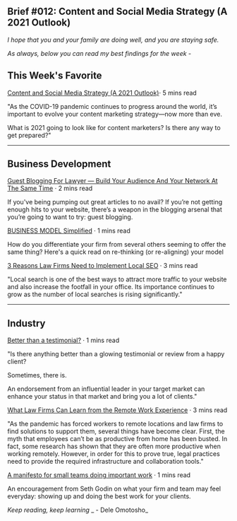 
## Brief #012: Content and Social Media Strategy (A 2021 Outlook)

_I hope that you and your family are doing well, and you are staying safe._

_As always, below you can read my best findings for the week -_

## This Week's Favorite

[Content and Social Media Strategy (A 2021 Outlook)](https://www.convinceandconvert.com/content-marketing/content-marketing-trends-to-keep-in-mind-for-2021/)· 5 mins read 

"As the COVID-19 pandemic continues to progress around the world, it’s important to evolve your content marketing strategy—now more than eve.

What is 2021 going to look like for content marketers? Is there any way to get prepared?"

---- 

## Business Development

[Guest Blogging For Lawyer — Build Your Audience And Your Network At The Same Time](https://rankings.io/guest-blogging-for-attorneys/) · 2 mins read

If you've being pumping out great articles to no avail? If you’re not getting enough hits to your website, there’s a weapon in the blogging arsenal that you’re going to want to try: guest blogging.


[BUSINESS MODEL Simplified](https://smedigest.com.ng/business-model-simplified.html) · 1 mins read

How do you differentiate your firm from several others seeming to offer the same thing? Here's a quick read on re-thinking (or re-aligning) your model


[3 Reasons Law Firms Need to Implement Local SEO](https://blog.legalmarketing.org/3-reasons-law-firms-need-to-implement-local-seo) · 3 mins read

"Local search is one of the best ways to attract more traffic to your website and also increase the footfall in your office. Its importance continues to grow as the number of local searches is rising significantly."

---- 

## Industry

[Better than a testimonial?](https://www.attorneymarketing.com/2020/10/29/better-than-a-testimonial/) · 1 mins read

"Is there anything better than a glowing testimonial or review from a happy client?

Sometimes, there is.

An endorsement from an influential leader in your target market can enhance your status in that market and bring you a lot of clients."


[What Law Firms Can Learn from the Remote Work Experience](https://www.lawtechnologytoday.org/2020/09/what-law-firms-can-learn-from-the-remote-work-experience/) · 3 mins read

"As the pandemic has forced workers to remote locations and law firms to find solutions to support them, several things have become clear. First, the myth that employees can’t be as productive from home has been busted. In fact, some research has shown that they are often more productive when working remotely. However, in order for this to prove true, legal practices need to provide the required infrastructure and collaboration tools."


[A manifesto for small teams doing important work](https://seths.blog/2016/02/a-manifesto-for-small-teams-doing-important-work/) · 1 mins read

An encouragement from Seth Godin on what your firm and team may feel everyday: showing up and doing the best work for your clients.

_Keep reading, keep learning_
\_ - Dele Omotosho\_





